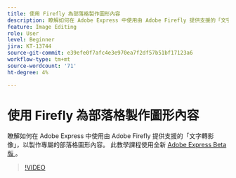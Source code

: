 ```yaml
---
title: 使用 Firefly 為部落格製作圖形內容
description: 瞭解如何在 Adobe Express 中使用由 Adobe Firefly 提供支援的「文字轉影像」，為部落格製作獨特的圖形內容
feature: Image Editing
role: User
level: Beginner
jira: KT-13744
source-git-commit: e39efe0f7afc4e3e970ea7f2df57b51bf17123a6
workflow-type: tm+mt
source-wordcount: '71'
ht-degree: 4%

---
```


# 使用 Firefly 為部落格製作圖形內容

瞭解如何在 Adobe Express 中使用由 Adobe Firefly 提供支援的「文字轉影像」，以製作專屬的部落格圖形內容。 此教學課程使用全新 [ Adobe Express Beta 版 ](https://www.adobe.com/express/) 。

>[!VIDEO](https://video.tv.adobe.com/v/3422408?quality=12&learn=on&hidetitle=true)
